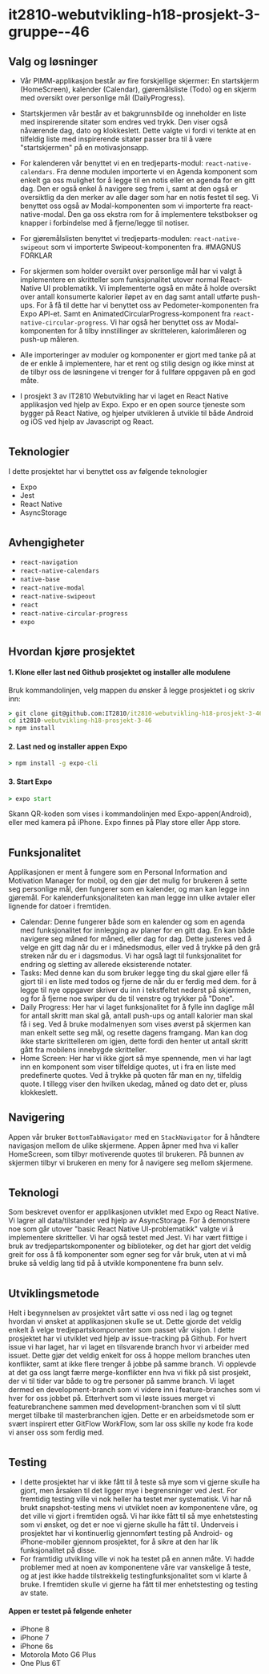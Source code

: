 # it2810-webutvikling-h18-prosjekt-3-gruppe--46

## Valg og løsninger
- Vår PIMM-applikasjon består av fire forskjellige skjermer: En startskjerm (HomeScreen), kalender (Calendar), gjøremålsliste (Todo) og en skjerm med oversikt over personlige mål (DailyProgress).

- Startskjermen vår består av et bakgrunnsbilde og inneholder en liste med inspirerende sitater som endres ved trykk. Den viser også nåværende dag, dato og klokkeslett. Dette valgte vi fordi vi tenkte at en tilfeldig liste med inspirerende sitater passer bra til å være "startskjermen" på en motivasjonsapp.

- For kalenderen vår benyttet vi en en tredjeparts-modul: `react-native-calendars`. Fra denne modulen importerte vi en Agenda komponent som enkelt ga oss mulighet for å legge til en notis eller en agenda for en gitt dag. Den er også enkel å navigere seg frem i, samt at den også er oversiktlig da den merker av alle dager som har en notis festet til seg. Vi benyttet oss også av Modal-komponenten som vi importerte fra react-native-modal. Den ga oss ekstra rom for å implementere tekstbokser og knapper i forbindelse med å fjerne/legge til notiser.

- For gjøremålslisten benyttet vi tredjeparts-modulen: `react-native-swipeout` som vi importerte Swipeout-komponenten fra. #MAGNUS FORKLAR

- For skjermen som holder oversikt over personlige mål har vi valgt å implementere en skritteller som funksjonalitet utover normal React-Native UI problematikk. Vi implementerte også en måte å holde oversikt over antall konsumerte kalorier iløpet av en dag samt antall utførte push-ups. For å få til dette har vi benyttet oss av Pedometer-komponenten fra Expo API-et. Samt en AnimatedCircularProgress-komponent fra `react-native-circular-progress`. Vi har også her benyttet oss av Modal-komponenten for å tilby innstillinger av skritteleren, kalorimåleren og push-up måleren.

- Alle importeringer av moduler og komponenter er gjort med tanke på at de er enkle å implementere, har et rent og stilig design og ikke minst at de tilbyr oss de løsningene vi trenger for å fullføre oppgaven på en god måte. 


- I prosjekt 3 av IT2810 Webutvikling har vi laget en React Native applikasjon ved hjelp av Expo. Expo er en open source tjeneste som bygger på React Native, og hjelper utvikleren å utvikle til både Android og iOS ved hjelp av Javascript og React. 


#

## Teknologier
I dette prosjektet har vi benyttet oss av følgende teknologier
- Expo
- Jest
- React Native
- AsyncStorage

#

## Avhengigheter
- `react-navigation`
- `react-native-calendars`
- `native-base`
- `react-native-modal`
- `react-native-swipeout`
- `react`
- `react-native-circular-progress`
- `expo`

#

## Hvordan kjøre prosjektet
#### 1. Klone eller last ned Github prosjektet og installer alle modulene
Bruk kommandolinjen, velg mappen du ønsker å legge prosjektet i og skriv inn:
```cmd
> git clone git@github.com:IT2810/it2810-webutvikling-h18-prosjekt-3-46.git
cd it2810-webutvikling-h18-prosjekt-3-46 
> npm install
```

#### 2.	Last ned og installer appen Expo
```cmd
> npm install -g expo-cli
```

#### 3.	Start Expo
```cmd
> expo start
```
Skann QR-koden som vises i kommandolinjen med Expo-appen(Android), eller med kamera på iPhone. Expo finnes på Play store eller App store.

#

## Funksjonalitet
Applikasjonen er ment å fungere som en Personal Information and Motivation Manager for mobil, og den gjør det mulig for brukeren å sette seg personlige mål, den fungerer som en kalender, og man kan legge inn gjøremål. For kalenderfunksjonaliteten kan man legge inn ulike avtaler eller lignende for datoer i fremtiden. 

- Calendar: Denne fungerer både som en kalender og som en agenda med funksjonalitet for innlegging av planer for en gitt dag. En kan både navigere seg måned for måned, eller dag for dag. Dette justeres ved å velge en gitt dag når du er i månedsmodus, eller ved å trykke på den grå streken når du er i dagsmodus. Vi har også lagt til funksjonalitet for endring og sletting av allerede eksisterende notater.
- Tasks: Med denne kan du som bruker legge ting du skal gjøre eller få gjort til i en liste med todos og fjerne de når du er ferdig med dem. for å legge til nye oppgaver skriver du inn i tekstfeltet nederst på skjermen, og for å fjerne noe swiper du de til venstre og trykker på "Done".
- Daily Progress: Her har vi laget funksjonalitet for å fylle inn daglige mål for antall skritt man skal gå, antall push-ups og antall kalorier man skal få i seg. Ved å bruke modalmenyen som vises øverst på skjermen kan man enkelt sette seg mål, og resette dagens framgang. Man kan dog ikke starte skrittelleren om igjen, dette fordi den henter ut antall skritt gått fra mobilens innebygde skritteller.
- Home Screen: Her har vi ikke gjort så mye spennende, men vi har lagt inn en komponent som viser tilfeldige quotes, ut i fra en liste med predefinerte quotes. Ved å trykke på quoten får man en ny, tilfeldig quote. I tillegg viser den hvilken ukedag, måned og dato det er, pluss klokkeslett. 

## Navigering
Appen vår bruker `BottomTabNavigator` med en `StackNavigator` for å håndtere navigasjon mellom de ulike skjermene. Appen åpner med hva vi kaller HomeScreen, som tilbyr motiverende quotes til brukeren. På bunnen av skjermen tilbyr vi brukeren en meny for å navigere seg mellom skjermene. 

#

## Teknologi
Som beskrevet ovenfor er applikasjonen utviklet med Expo og React Native. Vi lagrer all data/tilstander ved hjelp av AsyncStorage. For å demonstrere noe som går utover "basic React Native UI-problematikk" valgte vi å implementere skritteller. Vi har også testet med Jest. Vi har vært flittige i bruk av tredjepartskomponenter og biblioteker, og det har gjort det veldig greit for oss å få komponenter som egner seg for vår bruk, uten at vi må bruke så veldig lang tid på å utvikle komponentene fra bunn selv.

#

## Utviklingsmetode
Helt i begynnelsen av prosjektet vårt satte vi oss ned i lag og tegnet hvordan vi ønsket at applikasjonen skulle se ut. Dette gjorde det veldig enkelt å velge tredjepartskomponenter som passet vår visjon.
I dette prosjektet har vi utviklet ved hjelp av issue-tracking på Github. For hvert issue vi har laget, har vi laget en tilsvarende branch hvor vi arbeider med issuet. Dette gjør det veldig enkelt for oss å hoppe mellom branches uten konflikter, samt at ikke flere trenger å jobbe på samme branch. Vi opplevde at det ga oss langt færre merge-konflikter enn hva vi fikk på sist prosjekt, der vi til tider var både to og tre personer på samme branch. Vi laget dermed en development-branch som vi videre inn i feature-branches som vi hver for oss jobbet på. Etterhvert som vi løste issues merget vi featurebranchene sammen med development-branchen som vi til slutt merget tilbake til masterbranchen igjen. Dette er en arbeidsmetode som er svært inspirert etter GitFlow WorkFlow, som lar oss skille ny kode fra kode vi anser oss som ferdig med.
#

## Testing
- I dette prosjektet har vi ikke fått til å teste så mye som vi gjerne skulle ha gjort, men årsaken til det ligger mye i begrensninger ved Jest. For fremtidig testing ville vi nok heller ha testet mer systematisk. Vi har nå brukt snapshot-testing mens vi utviklet noen av komponentene våre, og det ville vi gjort i fremtiden også. Vi har ikke fått til så mye enhetstesting som vi ønsket, og det er noe vi gjerne skulle ha fått til. Underveis i prosjektet har vi kontinuerlig gjennomført testing på Android- og iPhone-mobiler gjennom prosjektet, for å sikre at den har lik funksjonalitet på disse.
- For framtidig utvikling ville vi nok ha testet på en annen måte. Vi hadde problemer med at noen av komponentene våre var vanskelige å teste, og at jest ikke hadde tilstrekkelig testingfunksjonalitet som vi klarte å bruke. I fremtiden skulle vi gjerne ha fått til mer enhetstesting og testing av state. 
#### Appen er testet på følgende enheter
- iPhone 8
- iPhone 7
- iPhone 6s
- Motorola Moto G6 Plus
- One Plus 6T